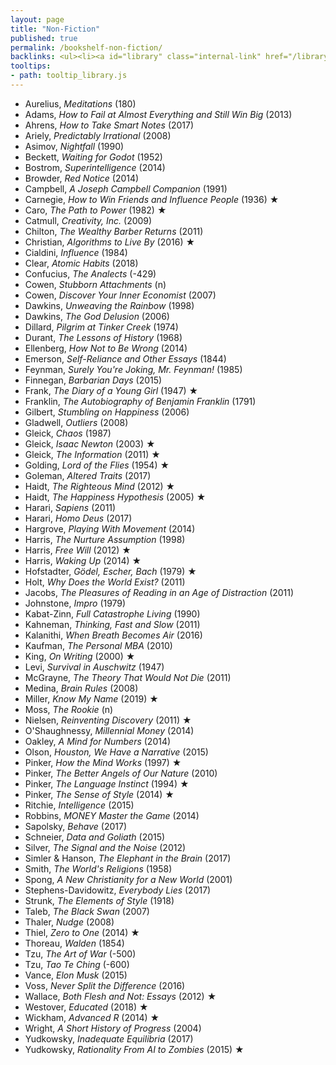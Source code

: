 ```yaml
---
layout: page
title: "Non-Fiction"
published: true
permalink: /bookshelf-non-fiction/
backlinks: <ul><li><a id="library" class="internal-link" href="/library/">Library</a></li></ul>
tooltips: 
- path: tooltip_library.js
---
```


* Aurelius, *Meditations* (180)
* Adams, *How to Fail at Almost Everything and Still Win Big* (2013)
* Ahrens, *How to Take Smart Notes* (2017)
* Ariely, *Predictably Irrational* (2008)
* Asimov, *Nightfall* (1990)
* Beckett, *Waiting for Godot* (1952)
* Bostrom, *Superintelligence* (2014)
* Browder, *Red Notice* (2014)
* Campbell, *A Joseph Campbell Companion* (1991)
* Carnegie, *How to Win Friends and Influence People* (1936) ★
* Caro, *The Path to Power* (1982) ★
* Catmull, *Creativity, Inc.* (2009)
* Chilton, *The Wealthy Barber Returns* (2011)
* Christian, *Algorithms to Live By* (2016) ★
* Cialdini, *Influence* (1984)
* Clear, *Atomic Habits* (2018)
* Confucius, *The Analects* (-429)
* Cowen, *Stubborn Attachments* (n)
* Cowen, *Discover Your Inner Economist* (2007)
* Dawkins, *Unweaving the Rainbow* (1998)
* Dawkins, *The God Delusion* (2006)
* Dillard, *Pilgrim at Tinker Creek* (1974)
* Durant, *The Lessons of History* (1968)
* Ellenberg, *How Not to Be Wrong* (2014)
* Emerson, *Self-Reliance and Other Essays* (1844)
* Feynman, *Surely You're Joking, Mr. Feynman!* (1985)
* Finnegan, *Barbarian Days* (2015)
* Frank, *The Diary of a Young Girl* (1947) ★
* Franklin, *The Autobiography of Benjamin Franklin* (1791)
* Gilbert, *Stumbling on Happiness* (2006)
* Gladwell, *Outliers* (2008)
* Gleick, *Chaos* (1987)
* Gleick, *Isaac Newton* (2003) ★
* Gleick, *The Information* (2011) ★
* Golding, *Lord of the Flies* (1954) ★
* Goleman, *Altered Traits* (2017)
* Haidt, *The Righteous Mind* (2012) ★
* Haidt, *The Happiness Hypothesis* (2005) ★
* Harari, *Sapiens* (2011)
* Harari, *Homo Deus* (2017)
* Hargrove, *Playing With Movement* (2014)
* Harris, *The Nurture Assumption* (1998)
* Harris, *Free Will* (2012) ★
* Harris, *Waking Up* (2014) ★
* Hofstadter, *Gödel, Escher, Bach* (1979) ★
* Holt, *Why Does the World Exist?* (2011)
* Jacobs, *The Pleasures of Reading in an Age of Distraction* (2011)
* Johnstone, *Impro* (1979)
* Kabat-Zinn, *Full Catastrophe Living* (1990)
* Kahneman, *Thinking, Fast and Slow* (2011)
* Kalanithi, *When Breath Becomes Air* (2016)
* Kaufman, *The Personal MBA* (2010)
* King, *On Writing* (2000) ★
* Levi, *Survival in Auschwitz* (1947)
* McGrayne, *The Theory That Would Not Die* (2011)
* Medina, *Brain Rules* (2008)
* Miller, *Know My Name* (2019) ★
* Moss, *The Rookie* (n)
* Nielsen, *Reinventing Discovery* (2011) ★
* O'Shaughnessy, *Millennial Money* (2014)
* Oakley, *A Mind for Numbers* (2014)
* Olson, *Houston, We Have a Narrative* (2015)
* Pinker, *How the Mind Works* (1997) ★
* Pinker, *The Better Angels of Our Nature* (2010)
* Pinker, *The Language Instinct* (1994) ★
* Pinker, *The Sense of Style* (2014) ★
* Ritchie, *Intelligence* (2015)
* Robbins, *MONEY Master the Game* (2014)
* Sapolsky, *Behave* (2017)
* Schneier, *Data and Goliath* (2015)
* Silver, *The Signal and the Noise* (2012)
* Simler & Hanson, *The Elephant in the Brain* (2017)
* Smith, *The World's Religions* (1958)
* Spong, *A New Christianity for a New World* (2001)
* Stephens-Davidowitz, *Everybody Lies* (2017)
* Strunk, *The Elements of Style* (1918)
* Taleb, *The Black Swan* (2007)
* Thaler, *Nudge* (2008)
* Thiel, *Zero to One* (2014) ★
* Thoreau, *Walden* (1854)
* Tzu, *The Art of War* (-500)
* Tzu, *Tao Te Ching* (-600)
* Vance, *Elon Musk* (2015)
* Voss, *Never Split the Difference* (2016)
* Wallace, *Both Flesh and Not: Essays* (2012) ★
* Westover, *Educated* (2018) ★
* Wickham, *Advanced R* (2014) ★
* Wright, *A Short History of Progress* (2004)
* Yudkowsky, *Inadequate Equilibria* (2017)
* Yudkowsky, *Rationality From AI to Zombies* (2015) ★
